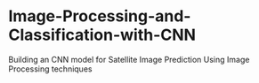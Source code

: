 # Image-Processing-and-Classification-with-CNN
Building an CNN model for Satellite Image Prediction Using Image Processing techniques

